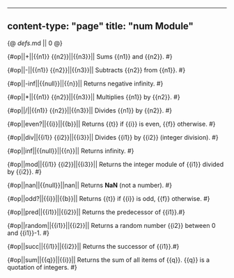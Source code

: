 -----
content-type: "page"
title: "num Module"
-----
{@ _defs_.md || 0 @}

{#op||+||{{n1}} {{n2}}||{{n3}}||
Sums {{n1}} and {{n2}}. #}

{#op||-||{{n1}} {{n2}}||{{n3}}||
Subtracts {{n2}} from {{n1}}. #}

{#op||-inf||{{null}}||{{n}}||
Returns negative infinity. #}

{#op||\*||{{n1}} {{n2}}||{{n3}}||
Multiplies {{n1}} by {{n2}}. #}

{#op||/||{{n1}} {{n2}}||{{n3}}||
Divides {{n1}} by {{n2}}. #}

{#op||even?||{{i}}||{{b}}||
Returns {{t}} if {{i}} is even, {{f}} otherwise. #}

{#op||div||{{i1}} {{i2}}||{{i3}}||
Divides {{i1}} by {{i2}} (integer division). #}

{#op||inf||{{null}}||{{n}}||
Returns infinity. #}

{#op||mod||{{i1}} {{i2}}||{{i3}}||
Returns the integer module of {{i1}} divided by {{i2}}. #}

{#op||nan||{{null}}||nan||
Returns **NaN** (not a number). #}

{#op||odd?||{{i}}||{{b}}||
Returns {{t}} if {{i}} is odd, {{f}} otherwise. #}

{#op||pred||{{i1}}||{{i2}}||
Returns the predecessor of {{i1}}.#}

{#op||random||{{i1}}||{{i2}}||
Returns a random number {{i2}} between 0 and {{i1}}-1. #}

{#op||succ||{{i1}}||{{i2}}||
Returns the successor of {{i1}}.#}

{#op||sum||{{q}}||{{i}}||
Returns the sum of all items of {{q}}. {{q}} is a quotation of integers. #}
